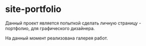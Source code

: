 # site-portfolio

Данный проект является попыткой сделать личную страницу - портфолио, для графического дизайнера.

На данный момент реализована галерея работ.
